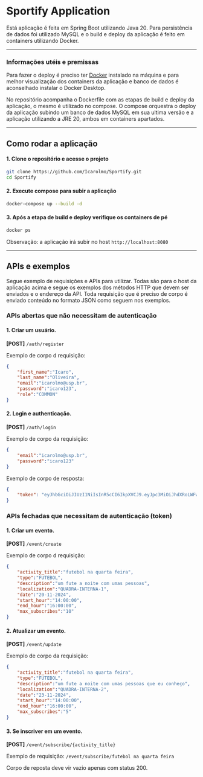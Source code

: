 # Sportify Application
Está aplicação é feita em Spring Boot utilizando Java 20. Para persistência de dados foi utilizado MySQL e o build e deploy da aplicação é feito em containers utilizando Docker.

---

### **Informações utéis e premissas**
Para fazer o deploy é preciso ter [Docker](https://www.docker.com/get-started) instalado na máquina e para melhor visualização dos containers da aplicação e banco de dados é aconselhado instalar o Docker Desktop.
  
No repositório acompanha o Dockerfile com as etapas de build e deploy da aplicação, o mesmo é utilizado no compose. O compose orquestra o deploy da aplicação subindo um banco de dados MySQL em sua ultima versão e a aplicação utilizando a JRE 20, ambos em containers apartados.

---

## **Como rodar a aplicação**

#### 1. Clone o repositório e acesse o projeto

```bash
git clone https://github.com/Icarolmo/Sportify.git
cd Sportify
```

#### 2. Execute compose para subir a aplicação

```bash
docker-compose up --build -d 
```

#### 3. Após a etapa de build e deploy verifique os containers de pé

```bash
docker ps
```

Observação: a aplicação irá subir no host  `http://localhost:8080`

---

## **APIs e exemplos**
Segue exemplo de requisições e APIs para utilizar. Todas são para o host da aplicação acima e segue os exemplos dos métodos HTTP que devem ser enviados e o endereço da API. Toda requisição que é preciso de corpo é enviado conteúdo no formato JSON como seguem nos exemplos.
### APIs abertas que não necessitam de autenticação
#### 1. Criar um usuário.

**[POST]** `/auth/register`

Exemplo de corpo d requisição:
```json
{
	"first_name":"Icaro",
	"last_name":"Oliveira",
	"email":"icarolmo@usp.br",
	"password":"icaro123",
	"role":"COMMON"
}
```

#### 2. Login e authenticação.

**[POST]** `/auth/login`

Exemplo de corpo da requisição:
```json
{
	"email":"icarolmo@usp.br",
	"password":"icaro123"
}
```

Exemplo de corpo de resposta:
```json
{
	"token": "eyJhbGciOiJIUzI1NiIsInR5cCI6IkpXVCJ9.eyJpc3MiOiJhdXRoLWFwaSIsInN1YiI6ImljYXJvbG1vQHVzcC5iciIsImV4cCI6MTczMTgxMTMzOH0.vqmLGOEjpWtYjBjxhdKmEOV2XCQfI6oTFfKp9NCPLao"
}
```

### APIs fechadas que necessitam de autenticação (token)
#### 1. Criar um evento.

**[POST]** `/event/create`

Exemplo de corpo d requisição:
```json
{
	"activity_title":"futebol na quarta feira",
	"type":"FUTEBOL",
	"description":"um fute a noite com umas pessoas",
	"localization":"QUADRA-INTERNA-1",
	"date":"20-11-2024",
	"start_hour":"14:00:00",
	"end_hour":"16:00:00",
	"max_subscribes":"10"
}
```

#### 2. Atualizar um evento.

**[POST]** `/event/update`

Exemplo de corpo da requisição:
```json
{
	"activity_title":"futebol na quarta feira",
	"type":"FUTEBOL",
	"description":"um fute a noite com umas pessoas que eu conheço",
	"localization":"QUADRA-INTERNA-2",
	"date":"23-11-2024",
	"start_hour":"14:00:00",
	"end_hour":"16:00:00",
	"max_subscribes":"5"
}
```

#### 3. Se inscriver em um evento.

**[POST]** `/event/subscribe/{activity_title}`

Exemplo de requisição: `/event/subscribe/futebol na quarta feira`

Corpo de reposta deve vir vazio apenas com status 200.
